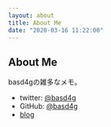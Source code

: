 ```yaml
---
layout: about
title: About Me
date: "2020-03-16 11:22:00"
---
```


## About Me

basd4gの雑多なメモ。

- twitter: [@basd4g](https://twitter.com/basd4g)
- GitHub: [@basd4g](https://github.com/basd4g) 
- [blog](https://blog.yammer.fun)
